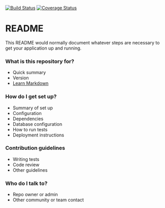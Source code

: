 [![Build Status](https://travis-ci.org/marten790/local-weather-forecast.svg?branch=develop)](https://travis-ci.org/marten790/local-weather-forecast)
[![Coverage Status](https://coveralls.io/repos/github/marten790/local-weather-forecast/badge.svg)](https://coveralls.io/github/marten790/local-weather-forecast)
# README #

This README would normally document whatever steps are necessary to get your application up and running.

### What is this repository for? ###

* Quick summary
* Version
* [Learn Markdown](https://bitbucket.org/tutorials/markdowndemo)

### How do I get set up? ###

* Summary of set up
* Configuration
* Dependencies
* Database configuration
* How to run tests
* Deployment instructions

### Contribution guidelines ###

* Writing tests
* Code review
* Other guidelines

### Who do I talk to? ###

* Repo owner or admin
* Other community or team contact
